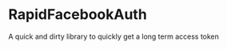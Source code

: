 RapidFacebookAuth
=================

A quick and dirty library to quickly get a long term access token